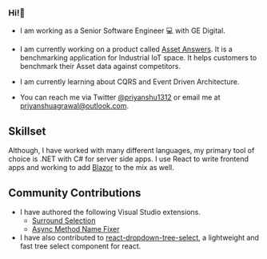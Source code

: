 ### Hi!👋

- I am working as a Senior Software Engineer :computer: with GE Digital.

- I am currently working on a product called [Asset Answers](https://www.ge.com/digital/asset-answers). It is a benchmarking application for Industrial IoT space. It helps customers to benchmark their Asset data against competitors.

- I am currently learning about CQRS and Event Driven Architecture.

- You can reach me via Twitter [@priyanshu1312](https://twitter.com/priyanshu1312) or email me at priyanshuagrawal@outlook.com.

## Skillset
Although, I have worked with many different languages, my primary tool of choice is .NET with C# for server side apps. I use React to write frontend apps and working to add [Blazor](https://blazor.net) to the mix as well.

## Community Contributions
- I have authored the following Visual Studio extensions.
  - [Surround Selection](https://marketplace.visualstudio.com/items?itemName=PRIYANSHUAGRAWAL92.SurroundSelection)
  - [Async Method Name Fixer](https://marketplace.visualstudio.com/items?itemName=PRIYANSHUAGRAWAL92.AsyncMethodNameFixer)
- I have also contributed to [react-dropdown-tree-select](https://github.com/dowjones/react-dropdown-tree-select#contributors), a lightweight and fast tree select component for react.



<!--
**priyanshu92/priyanshu92** is a ✨ _special_ ✨ repository because its `README.md` (this file) appears on your GitHub profile.

Here are some ideas to get you started:

- 🔭 I’m currently working on ...
- 🌱 I’m currently learning ...
- 👯 I’m looking to collaborate on ...
- 🤔 I’m looking for help with ...
- 💬 Ask me about ...
- 📫 How to reach me: ...
- 😄 Pronouns: ...
- ⚡ Fun fact: ...
-->
